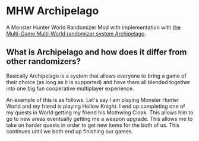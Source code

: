 # MHW Archipelago
A Monster Hunter World Randomizer Mod with implementation with [the Multi-Game Multi-World randomizer system Archipelago](https://archipelago.gg).

## What is Archipelago and how does it differ from other randomizers?
Basically Archipelago is a system that allows everyone to bring a game of their choice (as long as it is supported) and have them all blended together into one big fun cooperative multiplayer experience.

An example of this is as follows. Let's say I am playing Monster Hunter World and my friend is playing Hollow Knight. I end up completing one of my quests in World getting my friend his Mothwing Cloak. This allows him to go to new areas eventually getting me a weapon upgrade. This allows me to take on harder quests in order to get new items for the both of us. This continues until we both end up finishing our games.
